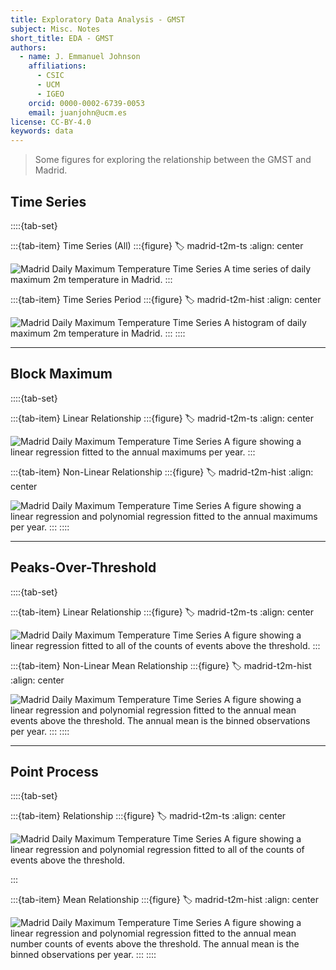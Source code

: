```yaml
---
title: Exploratory Data Analysis - GMST
subject: Misc. Notes
short_title: EDA - GMST
authors:
  - name: J. Emmanuel Johnson
    affiliations:
      - CSIC
      - UCM
      - IGEO
    orcid: 0000-0002-6739-0053
    email: juanjohn@ucm.es
license: CC-BY-4.0
keywords: data
---
```


> Some figures for exploring the relationship between the GMST and Madrid.


## Time Series


::::{tab-set}

:::{tab-item} Time Series (All)
:::{figure}
:label: madrid-t2m-ts
:align: center

![Madrid Daily Maximum Temperature Time Series](https://drive.google.com/uc?id=1LjGx4NtKnigHmFidxBJXqsfTLjo-vDdM)
A time series of daily maximum 2m temperature in Madrid.
:::

:::{tab-item} Time Series Period
:::{figure}
:label: madrid-t2m-hist
:align: center

![Madrid Daily Maximum Temperature Time Series](https://drive.google.com/uc?id=1CksGAuCFpMWvWK4huwy_3yz9-ylWAj3G)
A histogram of daily maximum 2m temperature in Madrid.
:::
::::


***
## Block Maximum


::::{tab-set}

:::{tab-item} Linear Relationship
:::{figure}
:label: madrid-t2m-ts
:align: center

![Madrid Daily Maximum Temperature Time Series](https://drive.google.com/uc?id=1JBLiTy_dwZFIAlLfduQY57zPRgjWA2vq)
A figure showing a linear regression fitted to the annual maximums per year.
:::

:::{tab-item} Non-Linear Relationship
:::{figure}
:label: madrid-t2m-hist
:align: center

![Madrid Daily Maximum Temperature Time Series](https://drive.google.com/uc?id=1lPKt_6XRSGofxZZwH2PGik6tz2SCqTPt)
A figure showing a linear regression and polynomial regression fitted to the annual maximums per year.
:::
::::


***
## Peaks-Over-Threshold

::::{tab-set}

:::{tab-item} Linear Relationship
:::{figure}
:label: madrid-t2m-ts
:align: center

![Madrid Daily Maximum Temperature Time Series](https://drive.google.com/uc?id=1QWpzDy7b2l_r5900Xp1uEGcBnGtDk-Y0)
A figure showing a linear regression fitted to all of the counts of events above the threshold.
:::

:::{tab-item} Non-Linear Mean Relationship
:::{figure}
:label: madrid-t2m-hist
:align: center

![Madrid Daily Maximum Temperature Time Series](https://drive.google.com/uc?id=1Cd-jlWYAamZGKSxkPE9VMS9bAAI_elON)
A figure showing a linear regression and polynomial regression fitted to the annual mean events above the threshold.
The annual mean is the binned observations per year.
:::
::::


***
## Point Process


::::{tab-set}

:::{tab-item} Relationship
:::{figure}
:label: madrid-t2m-ts
:align: center

![Madrid Daily Maximum Temperature Time Series](https://drive.google.com/uc?id=1JBLiTy_dwZFIAlLfduQY57zPRgjWA2vq)
A figure showing a linear regression and polynomial regression fitted to all of the counts of events above the threshold.

:::

:::{tab-item} Mean Relationship
:::{figure}
:label: madrid-t2m-hist
:align: center

![Madrid Daily Maximum Temperature Time Series](https://drive.google.com/uc?id=1nvMGdpk25UcPxZoerKRxbzQAZWelZIt4)
A figure showing a linear regression and polynomial regression fitted to the annual mean number counts of events above the threshold.
The annual mean is the binned observations per year.
:::
::::